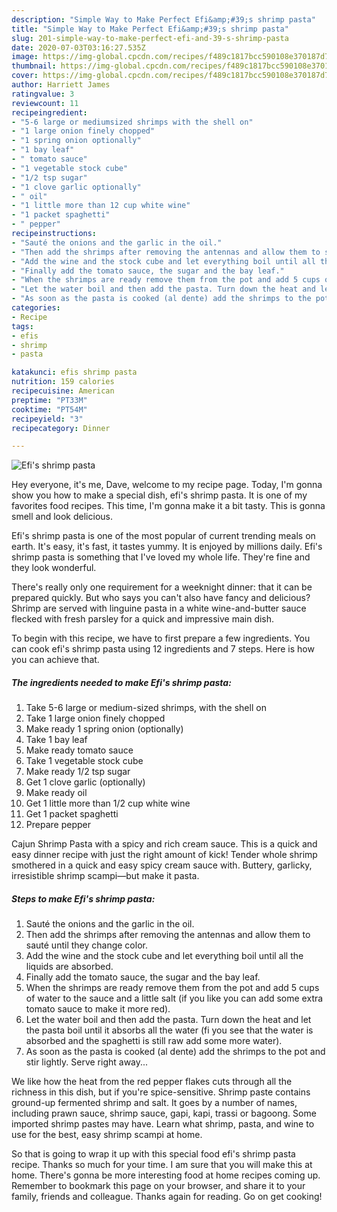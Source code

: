 ```yaml
---
description: "Simple Way to Make Perfect Efi&amp;#39;s shrimp pasta"
title: "Simple Way to Make Perfect Efi&amp;#39;s shrimp pasta"
slug: 201-simple-way-to-make-perfect-efi-and-39-s-shrimp-pasta
date: 2020-07-03T03:16:27.535Z
image: https://img-global.cpcdn.com/recipes/f489c1817bcc590108e370187d732ff5/751x532cq70/efis-shrimp-pasta-recipe-main-photo.jpg
thumbnail: https://img-global.cpcdn.com/recipes/f489c1817bcc590108e370187d732ff5/751x532cq70/efis-shrimp-pasta-recipe-main-photo.jpg
cover: https://img-global.cpcdn.com/recipes/f489c1817bcc590108e370187d732ff5/751x532cq70/efis-shrimp-pasta-recipe-main-photo.jpg
author: Harriett James
ratingvalue: 3
reviewcount: 11
recipeingredient:
- "5-6 large or mediumsized shrimps with the shell on"
- "1 large onion finely chopped"
- "1 spring onion optionally"
- "1 bay leaf"
- " tomato sauce"
- "1 vegetable stock cube"
- "1/2 tsp sugar"
- "1 clove garlic optionally"
- " oil"
- "1 little more than 12 cup white wine"
- "1 packet spaghetti"
- " pepper"
recipeinstructions:
- "Sauté the onions and the garlic in the oil."
- "Then add the shrimps after removing the antennas and allow them to sauté until they change color."
- "Add the wine and the stock cube and let everything boil until all the liquids are absorbed."
- "Finally add the tomato sauce, the sugar and the bay leaf."
- "When the shrimps are ready remove them from the pot and add 5 cups of water to the sauce and a little salt (if you like you can add some extra tomato sauce to make it more red)."
- "Let the water boil and then add the pasta. Turn down the heat and let the pasta boil until it absorbs all the water (fi you see that the water is absorbed and the spaghetti is still raw add some more water)."
- "As soon as the pasta is cooked (al dente) add the shrimps to the pot and stir lightly. Serve right away..."
categories:
- Recipe
tags:
- efis
- shrimp
- pasta

katakunci: efis shrimp pasta 
nutrition: 159 calories
recipecuisine: American
preptime: "PT33M"
cooktime: "PT54M"
recipeyield: "3"
recipecategory: Dinner

---
```



![Efi&#39;s shrimp pasta](https://img-global.cpcdn.com/recipes/f489c1817bcc590108e370187d732ff5/751x532cq70/efis-shrimp-pasta-recipe-main-photo.jpg)

Hey everyone, it's me, Dave, welcome to my recipe page. Today, I'm gonna show you how to make a special dish, efi&#39;s shrimp pasta. It is one of my favorites food recipes. This time, I'm gonna make it a bit tasty. This is gonna smell and look delicious.

Efi&#39;s shrimp pasta is one of the most popular of current trending meals on earth. It's easy, it's fast, it tastes yummy. It is enjoyed by millions daily. Efi&#39;s shrimp pasta is something that I've loved my whole life. They're fine and they look wonderful.

There&#39;s really only one requirement for a weeknight dinner: that it can be prepared quickly. But who says you can&#39;t also have fancy and delicious? Shrimp are served with linguine pasta in a white wine-and-butter sauce flecked with fresh parsley for a quick and impressive main dish.


To begin with this recipe, we have to first prepare a few ingredients. You can cook efi&#39;s shrimp pasta using 12 ingredients and 7 steps. Here is how you can achieve that.

<!--inarticleads1-->

##### The ingredients needed to make Efi&#39;s shrimp pasta:

1. Take 5-6 large or medium-sized shrimps, with the shell on
1. Take 1 large onion finely chopped
1. Make ready 1 spring onion (optionally)
1. Take 1 bay leaf
1. Make ready  tomato sauce
1. Take 1 vegetable stock cube
1. Make ready 1/2 tsp sugar
1. Get 1 clove garlic (optionally)
1. Make ready  oil
1. Get 1 little more than 1/2 cup white wine
1. Get 1 packet spaghetti
1. Prepare  pepper


Cajun Shrimp Pasta with a spicy and rich cream sauce. This is a quick and easy dinner recipe with just the right amount of kick! Tender whole shrimp smothered in a quick and easy spicy cream sauce with. Buttery, garlicky, irresistible shrimp scampi—but make it pasta. 

<!--inarticleads2-->

##### Steps to make Efi&#39;s shrimp pasta:

1. Sauté the onions and the garlic in the oil.
1. Then add the shrimps after removing the antennas and allow them to sauté until they change color.
1. Add the wine and the stock cube and let everything boil until all the liquids are absorbed.
1. Finally add the tomato sauce, the sugar and the bay leaf.
1. When the shrimps are ready remove them from the pot and add 5 cups of water to the sauce and a little salt (if you like you can add some extra tomato sauce to make it more red).
1. Let the water boil and then add the pasta. Turn down the heat and let the pasta boil until it absorbs all the water (fi you see that the water is absorbed and the spaghetti is still raw add some more water).
1. As soon as the pasta is cooked (al dente) add the shrimps to the pot and stir lightly. Serve right away...


We like how the heat from the red pepper flakes cuts through all the richness in this dish, but if you&#39;re spice-sensitive. Shrimp paste contains ground-up fermented shrimp and salt. It goes by a number of names, including prawn sauce, shrimp sauce, gapi, kapi, trassi or bagoong. Some imported shrimp pastes may have. Learn what shrimp, pasta, and wine to use for the best, easy shrimp scampi at home. 

So that is going to wrap it up with this special food efi&#39;s shrimp pasta recipe. Thanks so much for your time. I am sure that you will make this at home. There's gonna be more interesting food at home recipes coming up. Remember to bookmark this page on your browser, and share it to your family, friends and colleague. Thanks again for reading. Go on get cooking!
